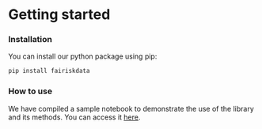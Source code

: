 # Getting started

### Installation

You can install our python package using pip:

```bash
pip install fairiskdata
```

### How to use

We have compiled a sample notebook to demonstrate the use of the library and its methods.
You can access it [here](../sample.ipynb).
